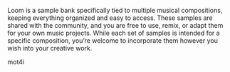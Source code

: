 Loom is a sample bank specifically tied to multiple musical compositions, keeping everything organized and easy to access. These samples are shared with the community, and you are free to use, remix, or adapt them for your own music projects. While each set of samples is intended for a specific composition, you’re welcome to incorporate them however you wish into your creative work.

mot4i
